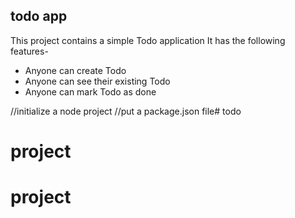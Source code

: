 ## todo app
 
This project contains a simple Todo application 
It has the following features-

- Anyone can create Todo
- Anyone can see their existing Todo
- Anyone can mark Todo as done

//initialize a node project
//put a package.json file# todo
# project
# project

